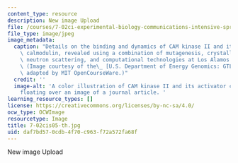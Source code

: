 ```yaml
---
content_type: resource
description: New image Upload
file: /courses/7-02ci-experimental-biology-communications-intensive-spring-2005/daf7bd570cdb4f70c963f72a572fa68f_7-02cis05-th.jpg
file_type: image/jpeg
image_metadata:
  caption: "Details on the binding and dynamics of CAM kinase II and its activator\
    \ calmodulin, revealed using a combination of mutagenesis, crystallography, NMR,\
    \ neutron scattering, and computational technologies at Los Alamos National Laboratory.\_\
    \ (Image courtesy of the\_ [U.S. Department of Energy Genomics: GTL Program](https://genomicscience.energy.gov/roadmap/index.shtml),\
    \ adapted by MIT OpenCourseWare.)"
  credit: ''
  image-alt: 'A color illustration of CAM kinase II and its activator calmodulin,
    floating over an image of a journal article. '
learning_resource_types: []
license: https://creativecommons.org/licenses/by-nc-sa/4.0/
ocw_type: OCWImage
resourcetype: Image
title: 7-02cis05-th.jpg
uid: daf7bd57-0cdb-4f70-c963-f72a572fa68f
---
```

New image Upload